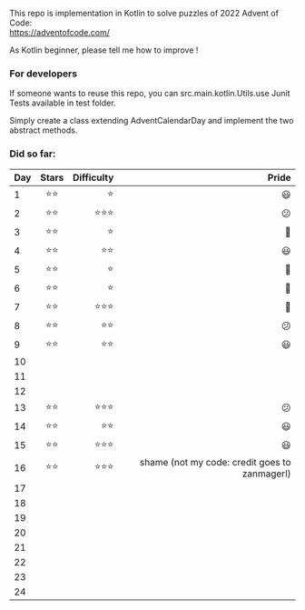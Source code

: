 This repo is implementation in Kotlin to solve puzzles of 2022 Advent of Code: \
https://adventofcode.com/

As Kotlin beginner, please tell me how to improve !

### For developers
If someone wants to reuse this repo, you can src.main.kotlin.Utils.use Junit Tests available in test folder.

Simply create a class extending AdventCalendarDay and implement the two abstract methods.

### Did so far:

| Day |        Stars        |          Difficulty |                                                                          Pride |
|-----|:-------------------:|--------------------:|-------------------------------------------------------------------------------:|
| 1   |    :star::star:     |              :star: |                                                                       :smiley: |
| 2   |    :star::star:     |  :star::star::star: |                                                                     :confused: |
| 3   |    :star::star:     |              :star: |                                                                    :heartbeat: |
| 4   |    :star::star:     |        :star::star: |                                                                       :smiley: |
| 5   |    :star::star:     |              :star: |                                                                    :heartbeat: |
| 6   |    :star::star:     |              :star: |                                                                    :heartbeat: |
| 7   |    :star::star:     |  :star::star::star: |                                                                    :heartbeat: |
| 8   |    :star::star:     |        :star::star: |                                                                     :confused: |
| 9   |    :star::star:     |        :star::star: |                                                                       :smiley: |
| 10  |                     |                     |                                                                                |
| 11  |                     |                     |                                                                                |
| 12  |                     |                     |                                                                                |
| 13  |    :star::star:     |  :star::star::star: |                                                                     :confused: |
| 14  |    :star::star:     |        :star::star: |                                                                       :smiley: |
| 15  |    :star::star:     |  :star::star::star: |                                                                       :smiley: | 
| 16  |    :star::star:     |  :star::star::star: |                                  shame (not my code: credit goes to zanmagerl) |
| 17  |                     |                     |                                                                                |
| 18  |                     |                     |                                                                                |
| 19  |                     |                     |                                                                                |
| 20  |                     |                     |                                                                                |
| 21  |                     |                     |                                                                                |
| 22  |                     |                     |                                                                                |
| 23  |                     |                     |                                                                                |
| 24  |                     |                     |                                                                                |




